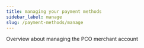 ```yaml
---
title: managing your payment methods
sidebar_label: manage
slug: /payment-methods/manage
---
```


Overview about managing the PCO merchant account
